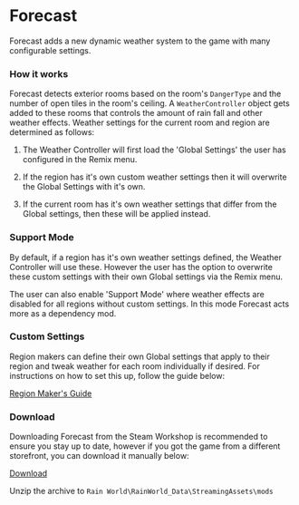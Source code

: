 # Forecast
Forecast adds a new dynamic weather system to the game with many configurable settings.

### How it works
Forecast detects exterior rooms based on the room's `DangerType` and the number of open tiles in the room's ceiling. A `WeatherController` object gets added to these rooms that controls the amount of rain fall and other weather effects. Weather settings for the current room and region are determined as follows:

1. The Weather Controller will first load the 'Global Settings' the user has configured in the Remix menu.

2. If the region has it's own custom weather settings then it will overwrite the Global Settings with it's own.

3. If the current room has it's own weather settings that differ from the Global settings, then these will be applied instead.

### Support Mode
By default, if a region has it's own weather settings defined, the Weather Controller will use these. However the user has the option to overwrite these custom settings with their own Global settings via the Remix menu.

The user can also enable 'Support Mode' where weather effects are disabled for all regions without custom settings. In this mode Forecast acts more as a dependency mod.

### Custom Settings
Region makers can define their own Global settings that apply to their region and tweak weather for each room individually if desired. For instructions on how to set this up, follow the guide below:

[Region Maker's Guide](https://github.com/LeeMoriya/Forecast/rain/RegionGuide.md)

### Download
Downloading Forecast from the Steam Workshop is recommended to ensure you stay up to date, however if you got the game from a different storefront, you can download it manually below:

[Download]()

Unzip the archive to `Rain World\RainWorld_Data\StreamingAssets\mods`
